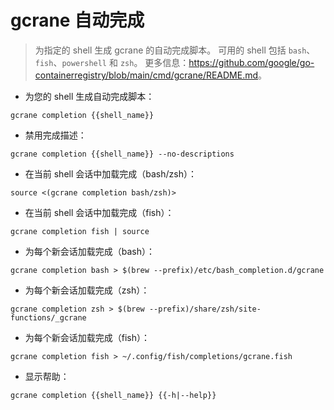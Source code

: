# gcrane 自动完成

> 为指定的 shell 生成 gcrane 的自动完成脚本。
> 可用的 shell 包括 `bash`、`fish`、`powershell` 和 `zsh`。
> 更多信息：<https://github.com/google/go-containerregistry/blob/main/cmd/gcrane/README.md>。

- 为您的 shell 生成自动完成脚本：

`gcrane completion {{shell_name}}`

- 禁用完成描述：

`gcrane completion {{shell_name}} --no-descriptions`

- 在当前 shell 会话中加载完成（bash/zsh）：

`source <(gcrane completion bash/zsh)>`

- 在当前 shell 会话中加载完成（fish）：

`gcrane completion fish | source`

- 为每个新会话加载完成（bash）：

`gcrane completion bash > $(brew --prefix)/etc/bash_completion.d/gcrane`

- 为每个新会话加载完成（zsh）：

`gcrane completion zsh > $(brew --prefix)/share/zsh/site-functions/_gcrane`

- 为每个新会话加载完成（fish）：

`gcrane completion fish > ~/.config/fish/completions/gcrane.fish`

- 显示帮助：

`gcrane completion {{shell_name}} {{-h|--help}}`